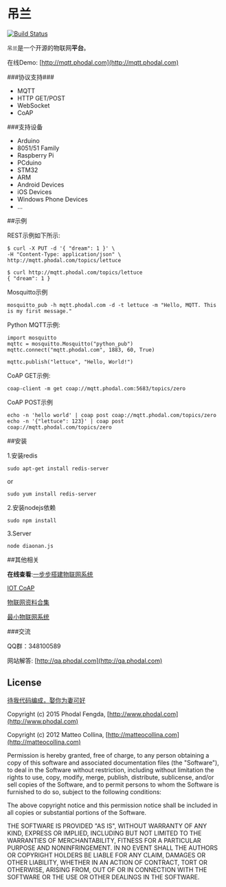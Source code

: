 # 吊兰

[![Build Status](https://travis-ci.org/phodal/diaonan.svg?branch=master)](https://travis-ci.org/phodal/diaonan)

``吊兰``是一个开源的物联网**平台**。

在线Demo: [http://mqtt.phodal.com](http://mqtt.phodal.com)

###协议支持###

 - MQTT
 - HTTP GET/POST
 - WebSocket
 - CoAP


###支持设备

- Arduino
- 8051/51 Family
- Raspberry Pi
- PCduino
- STM32
- ARM
- Android Devices
- iOS Devices
- Windows Phone Devices
- ...

##示例 

REST示例如下所示:

    $ curl -X PUT -d '{ "dream": 1 }' \
    -H "Content-Type: application/json" \
    http://mqtt.phodal.com/topics/lettuce

    $ curl http://mqtt.phodal.com/topics/lettuce
    { "dream": 1 }

Mosquitto示例

    mosquitto_pub -h mqtt.phodal.com -d -t lettuce -m "Hello, MQTT. This is my first message."

Python MQTT示例:

    import mosquitto
    mqttc = mosquitto.Mosquitto("python_pub")
    mqttc.connect("mqtt.phodal.com", 1883, 60, True)

    mqttc.publish("lettuce", "Hello, World!")

CoAP GET示例:

    coap-client -m get coap://mqtt.phodal.com:5683/topics/zero

CoAP POST示例

    echo -n 'hello world' | coap post coap://mqtt.phodal.com/topics/zero
    echo -n '{"lettuce": 123}' | coap post coap://mqtt.phodal.com/topics/zero

##安装

1.安装redis

    sudo apt-get install redis-server

or 

    sudo yum install redis-server

2.安装nodejs依赖    

    sudo npm install

3.Server

    node diaonan.js    

##其他相关

**在线查看**:[一步步搭建物联网系统](http://designiot.phodal.com/)

[IOT CoAP](https://github.com/phodal/iot-coap)

[物联网资料合集](https://github.com/phodal/collection-iot)

[最小物联网系统](https://github.com/phodal/iot)

###交流

QQ群：348100589

网站解答: [http://qa.phodal.com](http://qa.phodal.com)

## License

[待我代码编成，娶你为妻可好](http://www.xuntayizhan.com/person/ji-ke-ai-qing-zhi-er-shi-dai-wo-dai-ma-bian-cheng-qu-ni-wei-qi-ke-hao-wan/)

Copyright (c) 2015 Phodal Fengda,  [http://www.phodal.com](http://www.phodal.com)

Copyright (c) 2012 Matteo Collina, [http://matteocollina.com](http://matteocollina.com)

Permission is hereby granted, free of charge, to any person
obtaining a copy of this software and associated documentation
files (the "Software"), to deal in the Software without
restriction, including without limitation the rights to use,
copy, modify, merge, publish, distribute, sublicense, and/or sell
copies of the Software, and to permit persons to whom the
Software is furnished to do so, subject to the following
conditions:

The above copyright notice and this permission notice shall be
included in all copies or substantial portions of the Software.

THE SOFTWARE IS PROVIDED "AS IS", WITHOUT WARRANTY OF ANY KIND,
EXPRESS OR IMPLIED, INCLUDING BUT NOT LIMITED TO THE WARRANTIES
OF MERCHANTABILITY, FITNESS FOR A PARTICULAR PURPOSE AND
NONINFRINGEMENT. IN NO EVENT SHALL THE AUTHORS OR COPYRIGHT
HOLDERS BE LIABLE FOR ANY CLAIM, DAMAGES OR OTHER LIABILITY,
WHETHER IN AN ACTION OF CONTRACT, TORT OR OTHERWISE, ARISING
FROM, OUT OF OR IN CONNECTION WITH THE SOFTWARE OR THE USE OR
OTHER DEALINGS IN THE SOFTWARE.
